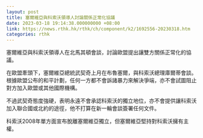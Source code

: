 ```yaml
---
layout: post
title: 塞爾維亞與科索沃領導人討論關係正常化協議
date: 2023-03-18 19:14:38.000000000 +08:00
link: https://news.rthk.hk/rthk/ch/component/k2/1692556-20230318.htm
categories: rthk
---
```


塞爾維亞與科索沃領導人在北馬其頓會談，討論歐盟提出讓雙方關係正常化的協議。

在歐盟牽頭下，塞爾維亞總統武契奇上月在布魯塞爾，與科索沃總理庫爾蒂會談。根據歐盟公布的和平計劃，任何一方都不會訴諸暴力來解決爭端，亦不會試圖阻止對方加入歐盟或其他國際機構。

不過武契奇態度強硬，表明永遠不會承認科索沃的獨立地位，亦不會提供讓科索沃加入聯合國或北約的途徑，他不打算在新一輪會談簽署任何文件。

科索沃2008年單方面宣布脫離塞爾維亞獨立，但塞爾維亞堅持對科索沃擁有主權。
